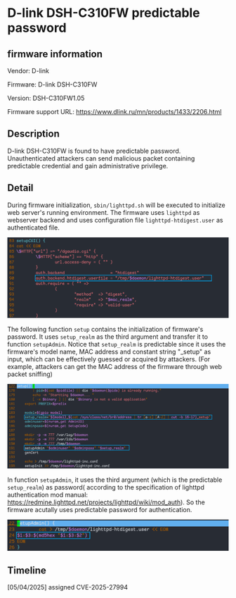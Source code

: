 # D-link DSH-C310FW predictable password

## firmware information

Vendor: D-link

Firmware: D-link DSH-C310FW

Version: DSH-C310FW1.05

Firmware support URL: https://www.dlink.ru/mn/products/1433/2206.html

## Description

D-link DSH-C310FW is found to have predictable password. Unauthenticated attackers can send malicious packet containing predictable credential and gain administrative privilege. 

## Detail

During firmware initialization, `sbin/lighttpd.sh` will be executed to initialize web server's running environment. The firmware uses `lighttpd` as webserver backend and uses configuration file `lighttpd-htdigest.user` as authenticated file. 

![image-20250212204717894](pridictable_password.assets/image-20250212204717894.png)

The following function `setup` contains the initialization of firmware's password. It uses `setup_realm` as the third argument and transfer it to function `setupAdmin`. Notice that `setup_realm` is predictable since it uses the firmware's model name, MAC address and constant string "_setup" as input, which can be effectively guessed or acquired by attackers. (For example, attackers can get the MAC address of the firmware through web packet sniffing)

![image-20250212204803237](pridictable_password.assets/image-20250212204803237.png)

In function `setupAdmin`, it uses the third argument (which is the predictable `setup_realm`) as password( according to the specification of lighttpd authentication mod manual: https://redmine.lighttpd.net/projects/lighttpd/wiki/mod_auth). So the firmware acutally uses predictable password for authentication. 

![image-20250212205024171](pridictable_password.assets/image-20250212205024171.png)

## Timeline
[05/04/2025] assigned CVE-2025-27994


